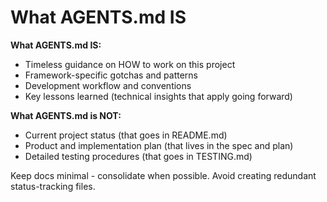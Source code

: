# What AGENTS.md IS

**What AGENTS.md IS:**
- Timeless guidance on HOW to work on this project
- Framework-specific gotchas and patterns
- Development workflow and conventions
- Key lessons learned (technical insights that apply going forward)

**What AGENTS.md is NOT:**
- Current project status (that goes in README.md)
- Product and implementation plan (that lives in the spec and plan)
- Detailed testing procedures (that goes in TESTING.md)

Keep docs minimal - consolidate when possible. Avoid creating redundant status-tracking files.


